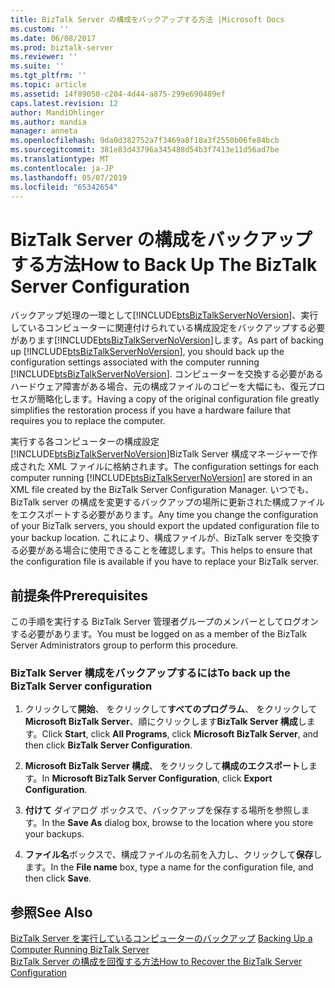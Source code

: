 ```yaml
---
title: BizTalk Server の構成をバックアップする方法 |Microsoft Docs
ms.custom: ''
ms.date: 06/08/2017
ms.prod: biztalk-server
ms.reviewer: ''
ms.suite: ''
ms.tgt_pltfrm: ''
ms.topic: article
ms.assetid: 14f89050-c204-4d44-a875-299e690489ef
caps.latest.revision: 12
author: MandiOhlinger
ms.author: mandia
manager: anneta
ms.openlocfilehash: 9da0d382752a7f3469a8f10a3f2550b06fe84bcb
ms.sourcegitcommit: 381e83d43796a345488d54b3f7413e11d56ad7be
ms.translationtype: MT
ms.contentlocale: ja-JP
ms.lasthandoff: 05/07/2019
ms.locfileid: "65342654"
---
```

# <a name="how-to-back-up-the-biztalk-server-configuration"></a><span data-ttu-id="d9630-102">BizTalk Server の構成をバックアップする方法</span><span class="sxs-lookup"><span data-stu-id="d9630-102">How to Back Up The BizTalk Server Configuration</span></span>
<span data-ttu-id="d9630-103">バックアップ処理の一環として[!INCLUDE[btsBizTalkServerNoVersion](../includes/btsbiztalkservernoversion-md.md)]、実行しているコンピューターに関連付けられている構成設定をバックアップする必要があります[!INCLUDE[btsBizTalkServerNoVersion](../includes/btsbiztalkservernoversion-md.md)]します。</span><span class="sxs-lookup"><span data-stu-id="d9630-103">As part of backing up [!INCLUDE[btsBizTalkServerNoVersion](../includes/btsbiztalkservernoversion-md.md)], you should back up the configuration settings associated with the computer running [!INCLUDE[btsBizTalkServerNoVersion](../includes/btsbiztalkservernoversion-md.md)].</span></span> <span data-ttu-id="d9630-104">コンピューターを交換する必要があるハードウェア障害がある場合、元の構成ファイルのコピーを大幅にも、復元プロセスが簡略化します。</span><span class="sxs-lookup"><span data-stu-id="d9630-104">Having a copy of the original configuration file greatly simplifies the restoration process if you have a hardware failure that requires you to replace the computer.</span></span>  
  
 <span data-ttu-id="d9630-105">実行する各コンピューターの構成設定[!INCLUDE[btsBizTalkServerNoVersion](../includes/btsbiztalkservernoversion-md.md)]BizTalk Server 構成マネージャーで作成された XML ファイルに格納されます。</span><span class="sxs-lookup"><span data-stu-id="d9630-105">The configuration settings for each computer running [!INCLUDE[btsBizTalkServerNoVersion](../includes/btsbiztalkservernoversion-md.md)] are stored in an XML file created by the BizTalk Server Configuration Manager.</span></span> <span data-ttu-id="d9630-106">いつでも、BizTalk server の構成を変更するバックアップの場所に更新された構成ファイルをエクスポートする必要があります。</span><span class="sxs-lookup"><span data-stu-id="d9630-106">Any time you change the configuration of your BizTalk servers, you should export the updated configuration file to your backup location.</span></span> <span data-ttu-id="d9630-107">これにより、構成ファイルが、BizTalk server を交換する必要がある場合に使用できることを確認します。</span><span class="sxs-lookup"><span data-stu-id="d9630-107">This helps to ensure that the configuration file is available if you have to replace your BizTalk server.</span></span>  
  
## <a name="prerequisites"></a><span data-ttu-id="d9630-108">前提条件</span><span class="sxs-lookup"><span data-stu-id="d9630-108">Prerequisites</span></span>  
 <span data-ttu-id="d9630-109">この手順を実行する BizTalk Server 管理者グループのメンバーとしてログオンする必要があります。</span><span class="sxs-lookup"><span data-stu-id="d9630-109">You must be logged on as a member of the BizTalk Server Administrators group to perform this procedure.</span></span>  
  
### <a name="to-back-up-the-biztalk-server-configuration"></a><span data-ttu-id="d9630-110">BizTalk Server 構成をバックアップするには</span><span class="sxs-lookup"><span data-stu-id="d9630-110">To back up the BizTalk Server configuration</span></span>  
  
1.  <span data-ttu-id="d9630-111">クリックして**開始**、 をクリックして**すべてのプログラム**、 をクリックして**Microsoft BizTalk Server**、順にクリックします**BizTalk Server 構成**します。</span><span class="sxs-lookup"><span data-stu-id="d9630-111">Click **Start**, click **All Programs**, click **Microsoft BizTalk Server**, and then click **BizTalk Server Configuration**.</span></span>  
  
2.  <span data-ttu-id="d9630-112">**Microsoft BizTalk Server 構成**、 をクリックして**構成のエクスポート**します。</span><span class="sxs-lookup"><span data-stu-id="d9630-112">In **Microsoft BizTalk Server Configuration**, click **Export Configuration**.</span></span>  
  
3.  <span data-ttu-id="d9630-113">**付けて** ダイアログ ボックスで、バックアップを保存する場所を参照します。</span><span class="sxs-lookup"><span data-stu-id="d9630-113">In the **Save As** dialog box, browse to the location where you store your backups.</span></span>  
  
4.  <span data-ttu-id="d9630-114">**ファイル名**ボックスで、構成ファイルの名前を入力し、クリックして**保存**します。</span><span class="sxs-lookup"><span data-stu-id="d9630-114">In the **File name** box, type a name for the configuration file, and then click **Save**.</span></span>  
  
## <a name="see-also"></a><span data-ttu-id="d9630-115">参照</span><span class="sxs-lookup"><span data-stu-id="d9630-115">See Also</span></span>  
 <span data-ttu-id="d9630-116">[BizTalk Server を実行しているコンピューターのバックアップ](../core/backing-up-a-computer-running-biztalk-server.md) </span><span class="sxs-lookup"><span data-stu-id="d9630-116">[Backing Up a Computer Running BizTalk Server](../core/backing-up-a-computer-running-biztalk-server.md) </span></span>  
 [<span data-ttu-id="d9630-117">BizTalk Server の構成を回復する方法</span><span class="sxs-lookup"><span data-stu-id="d9630-117">How to Recover the BizTalk Server Configuration</span></span>](../core/how-to-recover-the-biztalk-server-configuration.md)